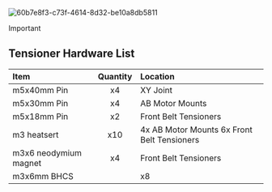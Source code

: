 
![60b7e8f3-c73f-4614-8d32-be10a8db5811](https://github.com/user-attachments/assets/9ddeeaf0-aaea-4312-a93d-bcf655bb390a)

>[!important]
> ## Tensioner Hardware List

 
| Item              | Quantity |   Location | 
| :---------------- | :------: |  :------ | 
| m5x40mm Pin       |   x4   |  XY Joint |
| m5x30mm Pin       |   x4   |  AB Motor Mounts |
| m5x18mm Pin       |   x2   |  Front Belt Tensioners| 
| m3 heatsert       |   x10   |  4x AB Motor Mounts 6x Front Belt Tensioners |
| m3x6 neodymium magnet      |   x4   | Front Belt Tensioners | 
| m3x6mm BHCS | | x8 | AB Motor Mounts |




